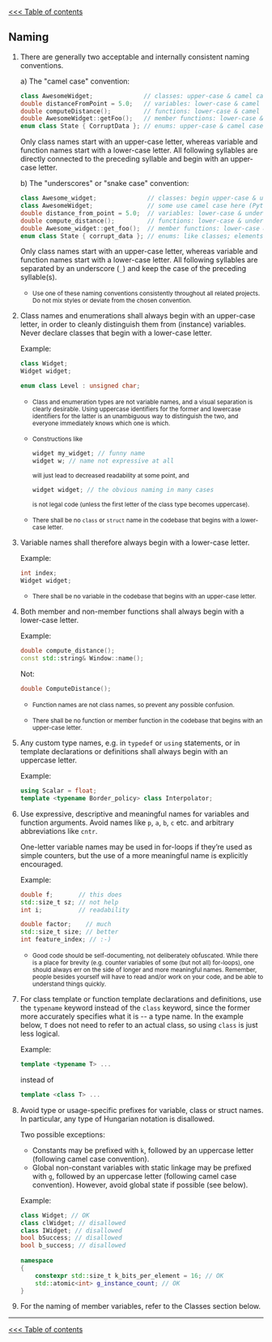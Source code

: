 [<<< Table of contents](../README.md)

## Naming

1. There are generally two acceptable and internally consistent naming conventions.

    a) The "camel case" convention:
  
    ```cpp
    class AwesomeWidget;              // classes: upper-case & camel case
    double distanceFromPoint = 5.0;   // variables: lower-case & camel case
    double computeDistance();         // functions: lower-case & camel case
    double AwesomeWidget::getFoo();   // member functions: lower-case & camel case
    enum class State { CorruptData }; // enums: upper-case & camel case 
    ```
    Only class names start with an upper-case letter, whereas variable and function names start with a lower-case letter. All following syllables are directly connected to the preceding syllable and begin with an upper-case letter.

    b) The "underscores" or "snake case" convention:
  
    ```cpp
    class Awesome_widget;              // classes: begin upper-case & underscore separators
    class AwesomeWidget;               // some use camel case here (Python-like)
    double distance_from_point = 5.0;  // variables: lower-case & underscore separators
    double compute_distance();         // functions: lower-case & underscore separators
    double Awesome_widget::get_foo();  // member functions: lower-case & underscore separators
    enum class State { corrupt_data }; // enums: like classes; elements lower-case & underscore separators
    ```
    Only class names start with an upper-case letter, whereas variable and function names start with a lower-case letter. All following syllables are separated by an underscore (`_`) and keep the case of the preceding syllable(s).

    - <small>Use one of these naming conventions consistently throughout all related projects. Do not mix styles or deviate from the chosen convention.</small>

2. Class names and enumerations shall always begin with an upper-case letter, in order to cleanly distinguish them from (instance) variables. Never declare classes that begin with a lower-case letter.

    Example:
  
    ```cpp
    class Widget;
    Widget widget;
    
    enum class Level : unsigned char;
    ```

    - <small>Class and enumeration types are not variable names, and a visual separation is clearly desirable. Using uppercase identifiers for the former and lowercase identifiers for the latter is an unambiguous way to distinguish the two, and everyone immediately knows which one is which.</small>

    - <small>Constructions like</small>

      ```cpp
      widget my_widget; // funny name
      widget w; // name not expressive at all
      ```

      <small>will just lead to decreased readability at some point, and</small>
     
      ```cpp
      widget widget; // the obvious naming in many cases
      ```

      <small>is not legal code (unless the first letter of the class type becomes uppercase).</small>

    - <small>There shall be no `class` or `struct` name in the codebase that begins with a lower-case letter.</small>

3. Variable names shall therefore always begin with a lower-case letter.

    Example:
  
    ```cpp
    int index;
    Widget widget;
    ```
    - <small>There shall be no variable in the codebase that begins with an upper-case letter.</small>

4. Both member and non-member functions shall always begin with a lower-case letter.

    Example:

    ```cpp
    double compute_distance();
    const std::string& Window::name();
    ```

    Not:
  
    ```cpp
    double ComputeDistance();
    ```

    - <small>Function names are not class names, so prevent any possible confusion.</small>

    - <small>There shall be no function or member function in the codebase that begins with an upper-case letter.</small>

5. Any custom type names, e.g. in `typedef` or `using` statements, or in template declarations or definitions shall always begin with an uppercase letter.

    Example:
  
    ```cpp
    using Scalar = float;
    template <typename Border_policy> class Interpolator;
    ```

6. Use expressive, descriptive and meaningful names for variables and function arguments. Avoid names like `p`, `a`, `b`, `c` etc. and arbitrary abbreviations like `cntr`.

    One-letter variable names may be used in for-loops if they’re used as simple counters, but the use of a more meaningful name is explicitly encouraged.
  
    Example:
  
    ```cpp
    double f;       // this does
    std::size_t sz; // not help
    int i;          // readability
    ```

    ```cpp
    double factor;    // much
    std::size_t size; // better
    int feature_index; // :-)
    ```

    - <small>Good code should be self-documenting, not deliberately obfuscated. While there is a place for brevity (e.g. counter variables of some (but not all) for-loops), one should always err on the side of longer and more meaningful names. Remember, people besides yourself will have to read and/or work on your code, and be able to understand things quickly.</small>

7. For class template or function template declarations and definitions, use the `typename` keyword instead of the `class` keyword, since the former more accurately specifies what it is -- a type name. In the example below, `T` does not need to refer to an actual class, so using `class` is just less logical.

    Example:
  
    ```cpp
    template <typename T> ...
    ```

    instead of
  
    ```cpp
    template <class T> ...
    ```

8. Avoid type or usage-specific prefixes for variable, class or struct names. In particular, any type of Hungarian notation is disallowed.

    Two possible exceptions:
    - Constants may be prefixed with `k`, followed by an uppercase letter (following camel case convention).
    - Global non-constant variables with static linkage may be prefixed with `g`, followed by an uppercase letter (following camel case convention). However, avoid global state if possible (see below).

    Example:
  
    ```cpp
    class Widget; // OK
    class clWidget; // disallowed
    class IWidget; // disallowed
    bool bSuccess; // disallowed
    bool b_success; // disallowed
  
    namespace
    {
        constexpr std::size_t k_bits_per_element = 16; // OK
        std::atomic<int> g_instance_count; // OK
    }
    ```

9. For the naming of member variables, refer to the Classes section below.
    
---

[<<< Table of contents](../README.md)